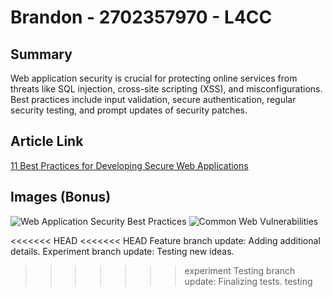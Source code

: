 # Brandon - 2702357970 - L4CC

## Summary
Web application security is crucial for protecting online services from threats like SQL injection, cross-site scripting (XSS), and misconfigurations. Best practices include input validation, secure authentication, regular security testing, and prompt updates of security patches.

## Article Link
[11 Best Practices for Developing Secure Web Applications](https://www.lrswebsolutions.com/Blog/Posts/32/Website-Security/11-Best-Practices-for-Developing-Secure-Web-Applications/blog-post/)

## Images (Bonus)
![Web Application Security Best Practices](https://tse2.mm.bing.net/th?id=OIP.H0MJ3G2-fwWERiUxL5UukgHaGW&pid=Api)
![Common Web Vulnerabilities](https://tse3.mm.bing.net/th?id=OIP.QHxfOMqgW8ruZu800XkvoAHaDt&pid=Api)

<<<<<<< HEAD
<<<<<<< HEAD
Feature branch update: Adding additional details.
Experiment branch update: Testing new ideas.
>>>>>>> experiment
Testing branch update: Finalizing tests.
>>>>>>> testing
